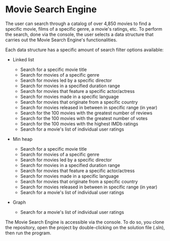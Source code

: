 # Movie Search Engine
The user can search through a catalog of over 4,850 movies to find a specific movie, films of a specific genre, a movie's ratings, etc.
To perform the search, done via the console, the user selects a data structure that carries out the Movie Search Engine's functionalities. 

Each data structure has a specific amount of search filter options available:
- Linked list
  * Search for a specific movie title
  * Search for movies of a specific genre
  * Search for movies led by a specific director
  * Search for movies in a specified duration range
  * Search for movies that feature a specific actor/actress
  * Search for movies made in a specific language
  * Search for movies that originate from a specific country
  * Search for movies released in between in specific range (in year)
  * Search for the 100 movies with the greatest number of reviews
  * Search for the 100 movies with the greatest number of votes
  * Search for the 100 movies with the highest IMDb ratings
  * Search for a movie's list of individual user ratings

- Min heap
  * Search for a specific movie title
  * Search for movies of a specific genre
  * Search for movies led by a specific director
  * Search for movies in a specified duration range
  * Search for movies that feature a specific actor/actress
  * Search for movies made in a specific language
  * Search for movies that originate from a specific country
  * Search for movies released in between in specific range (in year)
  * Search for a movie's list of individual user ratings

- Graph
  * Search for a movie's list of individual user ratings
  
The Movie Search Engine is accessible via the console. To do so, you clone the repository, open the project by double-clicking on the solution file (.sln), then run the program.
